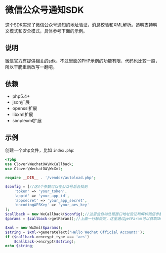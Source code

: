 # 微信公众号通知SDK

这个SDK实现了微信公众号通知的地址验证，消息校验和XML解析。透明支持明文模式和安全模式，具体参考下面的示例。

## 说明

[微信官方有提供相关的sdk](https://wximg.gtimg.com/shake_tv/mpwiki/cryptoDemo.zip)，不过里面的PHP示例的功能有限，代码也比较一般，所以干脆重新改写一翻吧。

## 依赖

* php5.4+
* json扩展
* openssl扩展
* libxml扩展
* simplexml扩展

## 示例

创建一个php文件，比如 `index.php`: 

```php
<?php
use Clover\WechatOA\WxCallback;
use Clover\WechatOA\WxXml;

require __DIR__ . '/vendor/autoload.php';

$config = [//这4个参数可以在公众号后台找到
    'token' => 'your_token',
    'appid' => 'your_app_id',
    'appsecret' => 'your_app_secret',
    'encodingAESKey' => 'your_aes_key'
];
$callback = new WxCallback($config);//这里会自动处理接口地址验证和解析微信参数，如果不合法会直接中断
$params = $callback->getParam();//上面一行解析完，这里通过getParam可以获取XML对应的参数

$xml = new WxXml($params);
$string = $xml->generateText('Hello Wechat Official Account!');
if ($callback->encrypt_type === 'aes')
    $callback->encrypt($string);
echo $string;
```